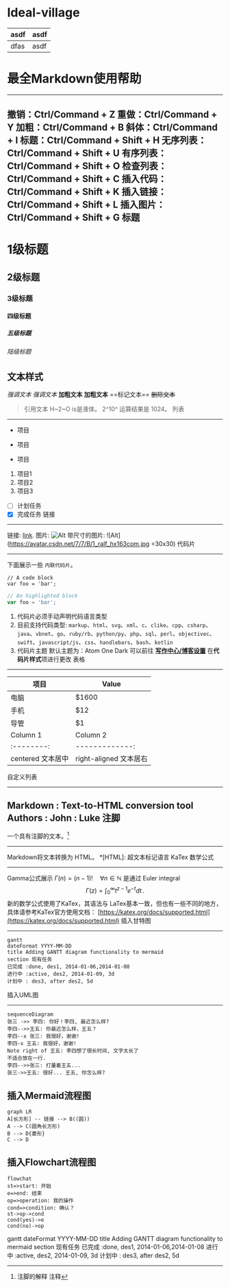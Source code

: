 # Ideal-village
|asdf|asdf|
|-|-|
|dfas|asdf|

# 最全Markdown使用帮助
---------------------------
撤销：Ctrl/Command + Z
重做：Ctrl/Command + Y
加粗：Ctrl/Command + B
斜体：Ctrl/Command + I
标题：Ctrl/Command + Shift + H
无序列表：Ctrl/Command + Shift + U
有序列表：Ctrl/Command + Shift + O
检查列表：Ctrl/Command + Shift + C
插入代码：Ctrl/Command + Shift + K
插入链接：Ctrl/Command + Shift + L
插入图片：Ctrl/Command + Shift + G
标题
---------------------------
# 1级标题
## 2级标题
### 3级标题
#### 四级标题
##### 五级标题
###### 陆级标题
文本样式
---------------------------
*强调文本* _强调文本_
**加粗文本** __加粗文本__
==标记文本==
~~删除文本~~
>引用文本
H~2~O is是液体。
2^10^ 运算结果是 1024。
列表

---------------------------
- 项目
* 项目
+ 项目
1. 项目1
2. 项目2
3. 项目3
- [ ] 计划任务
- [x] 完成任务
链接

---------------------------
链接: [link](https://mp.csdn.net).
图片: ![Alt](https://avatar.csdn.net/7/7/B/1_ralf_hx163com.jpg)
带尺寸的图片: ![Alt](https://avatar.csdn.net/7/7/B/1_ralf_hx163com.jpg =30x30) 代码片

---------------------------
下面展示一些 `内联代码片`。
```
// A code block
var foo = 'bar';
```
```javascript
// An highlighted block
var foo = 'bar';
```
1. 代码片必须手动声明代码语言类型
2. 目前支持代码类型: `markup`、`html`、`svg`、`xml`、`c`、`clike`、`cpp`、`csharp`、`java`、`vbnet`、`go`、`ruby/rb`、`python/py`、`php`、`sql`、`perl`、`objectivec`、`swift`、`javascript/js`、`css`、`handlebars`、`bash`、`kotlin`
3. 代码片主题
默认主题为：Atom One Dark
可以前往 [**写作中心/博客设置**](https://mp.csdn.net/configure) 在**代码片样式**项进行更改
表格

---------------------------
项目 | Value
-------- | -----
电脑 | $1600
手机 | $12
导管 | $1
| Column 1 | Column 2 |
|:--------:| -------------:|
| centered 文本居中 | right-aligned 文本居右 |
自定义列表

---------------------------
Markdown
: Text-to-HTML conversion tool Authors
: John
: Luke
注脚
---------------------------
一个具有注脚的文本。[^1]
[^1]: 注脚的解释
注释
---------------------------
Markdown将文本转换为 HTML。
*[HTML]: 超文本标记语言
KaTex 数学公式

---------------------------
Gamma公式展示 $\Gamma(n) = (n-1)!\quad\forall
n\in\mathbb N$ 是通过 Euler integral
$$
\Gamma(z) = \int_0^\infty t^{z-1}e^{-t}dt\,.
$$
新的数学公式使用了KaTex，其语法与 LaTex基本一致，但也有一些不同的地方，具体请参考KaTex官方使用文档： [https://katex.org/docs/supported.html](https://katex.org/docs/supported.html)
插入甘特图

---------------------------
```mermaid
gantt
dateFormat YYYY-MM-DD
title Adding GANTT diagram functionality to mermaid
section 现有任务
已完成 :done, des1, 2014-01-06,2014-01-08
进行中 :active, des2, 2014-01-09, 3d
计划中 : des3, after des2, 5d
```
插入UML图

------------
```mermaid
sequenceDiagram
张三 ->> 李四: 你好！李四, 最近怎么样?
李四-->>王五: 你最近怎么样，王五？
李四--x 张三: 我很好，谢谢!
李四-x 王五: 我很好，谢谢!
Note right of 王五: 李四想了很长时间, 文字太长了
不适合放在一行.
李四-->>张三: 打量着王五...
张三->>王五: 很好... 王五, 你怎么样?
```
插入Mermaid流程图
--------
```mermaid
graph LR
A[长方形] -- 链接 --> B((圆))
A --> C(圆角长方形)
B --> D{菱形}
C --> D
```
插入Flowchart流程图
-------
```mermaid
flowchat
st=>start: 开始
e=>end: 结束
op=>operation: 我的操作
cond=>condition: 确认？
st->op->cond
cond(yes)->e
cond(no)->op
```

gantt
dateFormat YYYY-MM-DD
title Adding GANTT diagram functionality to mermaid
section 现有任务
已完成 :done, des1, 2014-01-06,2014-01-08
进行中 :active, des2, 2014-01-09, 3d
计划中 : des3, after des2, 5d
